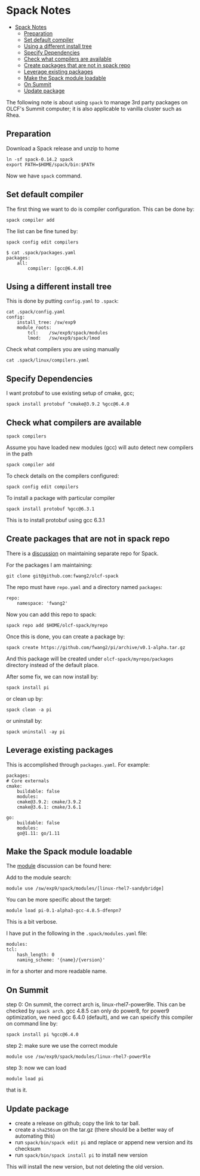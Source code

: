 # Spack Notes

- [Spack Notes](#spack-notes)
  - [Preparation](#preparation)
  - [Set default compiler](#set-default-compiler)
  - [Using a different install tree](#using-a-different-install-tree)
  - [Specify Dependencies](#specify-dependencies)
  - [Check what compilers are available](#check-what-compilers-are-available)
  - [Create packages that are not in spack repo](#create-packages-that-are-not-in-spack-repo)
  - [Leverage existing packages](#leverage-existing-packages)
  - [Make the Spack module loadable](#make-the-spack-module-loadable)
  - [On Summit](#on-summit)
  - [Update package](#update-package)


The following note is about using `spack` to manage 3rd party packages on OLCF's Summit computer; it is also applicable to vanilla cluster such as Rhea.

## Preparation

Download a Spack release and unzip to home

    ln -sf spack-0.14.2 spack
    export PATH=$HOME/spack/bin:$PATH
  
Now we have `spack` command.


## Set default compiler

The first thing we want to do is compiler configuration. This can be done by:

    spack compiler add

The list can be fine tuned by:

    spack config edit compilers    

```
$ cat .spack/packages.yaml
packages:
    all:
        compiler: [gcc@6.4.0]
```

## Using a different install tree

This is done by putting `config.yaml` to `.spack`:

    cat .spack/config.yaml
    config:
        install_tree: /sw/exp9
        module_roots:
            tcl:    /sw/exp9/spack/modules
            lmod:   /sw/exp9/spack/lmod

Check  what compilers you are using manually

    cat .spack/linux/compilers.yaml

## Specify Dependencies

I want protobuf to use existing setup of cmake, gcc;

    spack install protobuf ^cmake@3.9.2 %gcc@6.4.0

## Check what compilers are available

    spack compilers

Assume you have loaded new modules (gcc)
will auto detect new compilers in the path

    spack compiler add

To check details on the compilers configured:

    spack config edit compilers

To install a package with particular compiler

    spack install protobuf %gcc@6.3.1

This is to install protobuf using gcc 6.3.1

## Create packages that are not in spack repo

There is a [discussion](https://spack.readthedocs.io/en/latest/repositories.html) on maintaining separate repo for Spack.

For the packages I am maintaining:
    
    git clone git@github.com:fwang2/olcf-spack

The repo must have `repo.yaml` and a directory named `packages`:

    repo:
        namespace: 'fwang2'

Now you can add this repo to spack:

    spack repo add $HOME/olcf-spack/myrepo

Once this is done, you can create a package by:

    spack create https://github.com/fwang2/pi/archive/v0.1-alpha.tar.gz

And this package will be created under `olcf-spack/myrepo/packages` directory instead of the default place.

After some fix, we can now install by:

    spack install pi

or clean up by:

    spack clean -a pi

or uninstall by:

    spack uninstall -ay pi

## Leverage existing packages

This is accomplished through `packages.yaml`. For example:


    packages:
    # Core externals
    cmake:
        buildable: false
        modules:
        cmake@3.9.2: cmake/3.9.2
        cmake@3.6.1: cmake/3.6.1

    go:
        buildable: false
        modules:
        go@1.11: go/1.11

## Make the Spack module loadable

The [module](https://spack-tutorial.readthedocs.io/en/latest/tutorial_modules.html) discussion can be found here:

Add to the module search:

    module use /sw/exp9/spack/modules/[linux-rhel7-sandybridge]

You can be more specific about the target:

    module load pi-0.1-alpha3-gcc-4.8.5-dfenpn7

This is a bit verbose.

I have put in the following in the `.spack/modules.yaml` file:

    modules:
    tcl:
        hash_length: 0
        naming_scheme: '{name}/{version}'

in for a shorter and more readable name.

## On Summit

step 0: On summit, the correct arch is, linux-rhel7-power9le. This can be checked by `spack arch`. gcc 4.8.5 can only do power8, for power9 optimization, we need gcc 6.4.0 (default), and we can speicify this compiler on command line by:

    spack install pi %gcc@6.4.0

step 2: make sure we use the correct module

    module use /sw/exp9/spack/modules/linux-rhel7-power9le

step 3: now we can load

    module load pi

that is it.

## Update package

* create a release on github; copy the link to tar ball.
* create a `sha256sum` on the tar.gz (there should be a better way of automating this)
* run `spack/bin/spack edit pi` and replace or append new version and its checksum
* run `spack/bin/spack install pi` to install new version
  
This will install the new version, but not deleting the old version.



